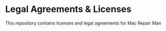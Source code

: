# Legal Agreements & Licenses
This repository contains licenses and legal agreements for Mac Repair Man
